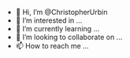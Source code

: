 - 👋 Hi, I’m @ChristopherUrbin
- 👀 I’m interested in ...
- 🌱 I’m currently learning ...
- 💞️ I’m looking to collaborate on ...
- 📫 How to reach me ...

<!---
ChristopherUrbin/ChristopherUrbin is a ✨ special ✨ repository because its `README.md` (this file) appears on your GitHub profile.
You can click the Preview link to take a look at your changes.
--->
